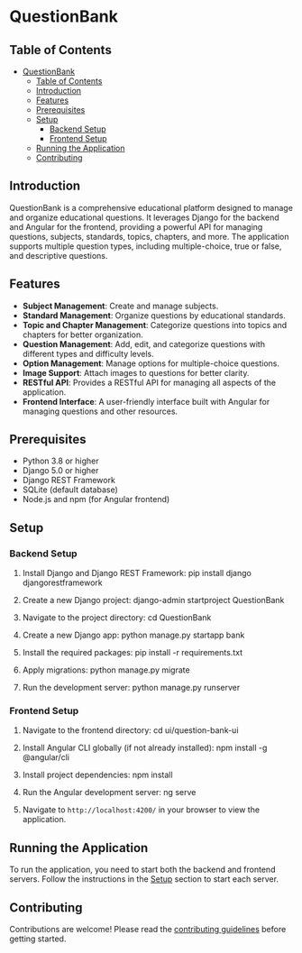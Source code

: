 # QuestionBank

## Table of Contents

- [QuestionBank](#questionbank)
  - [Table of Contents](#table-of-contents)
  - [Introduction](#introduction)
  - [Features](#features)
  - [Prerequisites](#prerequisites)
  - [Setup](#setup)
    - [Backend Setup](#backend-setup)
    - [Frontend Setup](#frontend-setup)
  - [Running the Application](#running-the-application)
  - [Contributing](#contributing)

## Introduction

QuestionBank is a comprehensive educational platform designed to manage and organize educational questions. It leverages Django for the backend and Angular for the frontend, providing a powerful API for managing questions, subjects, standards, topics, chapters, and more. The application supports multiple question types, including multiple-choice, true or false, and descriptive questions.

## Features

- **Subject Management**: Create and manage subjects.
- **Standard Management**: Organize questions by educational standards.
- **Topic and Chapter Management**: Categorize questions into topics and chapters for better organization.
- **Question Management**: Add, edit, and categorize questions with different types and difficulty levels.
- **Option Management**: Manage options for multiple-choice questions.
- **Image Support**: Attach images to questions for better clarity.
- **RESTful API**: Provides a RESTful API for managing all aspects of the application.
- **Frontend Interface**: A user-friendly interface built with Angular for managing questions and other resources.

## Prerequisites

- Python 3.8 or higher
- Django 5.0 or higher
- Django REST Framework
- SQLite (default database)
- Node.js and npm (for Angular frontend)

## Setup

### Backend Setup

1. Install Django and Django REST Framework:
pip install django djangorestframework


2. Create a new Django project:
django-admin startproject QuestionBank


3. Navigate to the project directory:
cd QuestionBank


4. Create a new Django app:
python manage.py startapp bank


5. Install the required packages:
pip install -r requirements.txt


6. Apply migrations:
python manage.py migrate


7. Run the development server:
python manage.py runserver


### Frontend Setup

1. Navigate to the frontend directory:
cd ui/question-bank-ui


2. Install Angular CLI globally (if not already installed):
npm install -g @angular/cli


3. Install project dependencies:
npm install


4. Run the Angular development server:
ng serve


5. Navigate to `http://localhost:4200/` in your browser to view the application.

## Running the Application

To run the application, you need to start both the backend and frontend servers. Follow the instructions in the [Setup](#setup) section to start each server.

## Contributing

Contributions are welcome! Please read the [contributing guidelines](CONTRIBUTING.md) before getting started.

